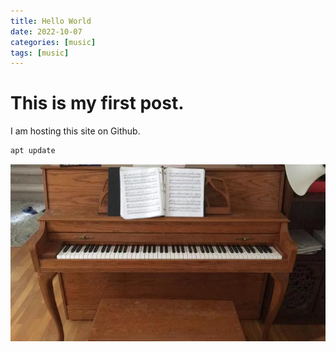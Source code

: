 ```yaml
---
title: Hello World
date: 2022-10-07
categories: [music]
tags: [music]
---
```


# This is my first post.

I am hosting this site on Github.

```bash
apt update
```
![my piano](../assets/images/2022-10-10-Hello-world/3.png)

